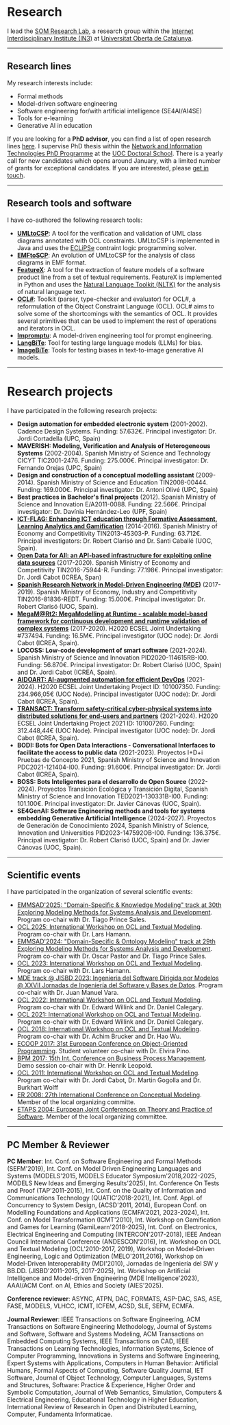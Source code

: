 # Research

I lead the [SOM Research Lab](https://som-research.uoc.edu), a research group within the [Internet Interdisciplinary Institute (IN3)](https://in3.uoc.edu) at [Universitat Oberta de Catalunya](https://www.uoc.edu).

---

## Research lines

My research interests include:
- Formal methods
- Model-driven software engineering
- Software engineering for/with artificial intelligence (SE4AI/AI4SE) 
- Tools for e-learning
- Generative AI in education

If you are looking for a **PhD advisor**, you can find a list of open research lines [here](https://www.uoc.edu/portal/en/escola-doctorat/linies-recerca/linies-nit/software-engineering/index.html). I supervise PhD thesis within the [Network and Information Technologies PhD Programme](http://studies.uoc.edu/web/estudia/en/doctoral-programmes/technologies-information-networks/presentation) at the [UOC Doctoral School](https://www.uoc.edu/portal/en/escola-doctorat/index.html). There is a yearly call for new candidates which opens around January, with a limited number of grants for exceptional candidates. If you are interested, please [get in touch](https://robertclariso.github.io).  

---

## Research tools and software

I have co-authored the following research tools:

- **[UMLtoCSP](http://gres.uoc.edu/UMLtoCSP/)**: A tool for the verification and validation of UML class diagrams annotated with OCL constraints.
UMLtoCSP is implemented in Java and uses the [ECLiPSe](http://eclipseclp.org/) contraint logic programming solver. 
- **[EMFtoSCP](https://github.com/SOM-Research/EMFtoCSP)**: An evolution of UMLtoCSP for the analysis of class diagrams in EMF format.
- **[FeatureX](https://github.com/5Quintessential/FeatureX)**: A tool for the extraction of feature models of a software product line from a set of textual requirements. 
FeatureX is implemented in Python and uses the [Natural Language Toolkit (NLTK)](https://www.nltk.org/) for the analysis of natural language text.
- **[OCL#](https://github.com/SOM-Research/OCLsharp)**: Toolkit (parser, type-checker and evaluator) for OCL#, a reformulation of the Object Constraint Language (OCL). OCL# aims to solve some of the shortcomings with the semantics of OCL. It provides several primitives that can be used to implement the rest of operations and iterators in OCL.
- **[Impromptu](https://github.com/SOM-Research/Impromptu)**: A model-driven engineering tool for prompt engineering. 
- **[LangBiTe](https://github.com/SOM-Research/LangBiTe)**: Tool for testing large language models (LLMs) for bias.
- **[ImageBiTe](https://github.com/SOM-Research/ImageBiTe)**: Tools for testing biases in text-to-image generative AI models.

---

# Research projects

I have participated in the following research projects:

- **Design automation for embedded electronic system** (2001-2002). Cadence Design Systems. Funding: 57.632€. Principal investigator: Dr. Jordi Cortadella (UPC, Spain)
- **MAVERISH: Modeling, Verification and Analysis of Heterogeneous Systems** (2002-2004). Spanish Ministry of Science and Technology CICYT TIC2001-2476. Funding: 275.000€. Principal investigator: Dr. Fernando Orejas (UPC, Spain)
- **Design and construction of a conceptual modelling assistant** (2009-2014). Spanish Ministry of Science and Education TIN2008-00444. Funding: 169.000€. Principal investigator: Dr. Antoni Olivé (UPC, Spain)
- **Best practices in Bachelor's final projects** (2012). Spanish Ministry of Science and Innovation E/A2011-0088. Funding: 22.566€. Principal investigator: Dr. Davínia Hernández-Leo (UPF, Spain)
- **[ICT-FLAG: Enhancing ICT education through Formative Assessment, Learning Analytics and Gamification](http://gres.uoc.edu/ict-flag/)** (2014-2016). Spanish Ministry of Economy and Competitivity TIN2013-45303-P. Funding: 63.712€. Principal investigators: Dr. Robert Clarisó and Dr. Santi Caballé (UOC, Spain).
- **[Open Data for All: an API-based infrastructure for exploiting online data sources](https://som-research.uoc.edu/research-projects/#Open_data_for_All_8211_RETOS_Spanish_National_Project_2017-2020)** (2017-2020). Spanish Ministry of Economy and Competitivity  TIN2016-75944-R. Funding: 77.198€. Principal investigator: Dr. Jordi Cabot (ICREA, Span)
- **[Spanish  Research  Network in  Model-Driven  Engineering (MDE)](https://mde-network.github.io/)** (2017-2019). Spanish Ministry of Economy, Industry and Competitivity TIN2016-81836-REDT. Funding: 15.000€. Principal investigator: Dr. Robert Clarisó (UOC, Spain).
- **[MegaM@Rt2: MegaModelling at Runtime - scalable model-based framework for continuous development and runtime validation of complex systems](https://megamart2-ecsel.eu/)** (2017-2020). H2020 ECSEL Joint Undertaking #737494. Funding: 16.5M€. Principal investigator (UOC node): Dr. Jordi Cabot (ICREA, Spain).
- **LOCOSS: Low-code development of smart software** (2021-2024). Spanish Ministry of Science and Innovation PID2020-114615RB-I00. Funding: 56.870€. Principal investigator: Dr. Robert Clarisó (UOC, Spain) and Dr. Jordi Cabot (ICREA, Spain).
- **[AIDOART: AI-augmented automation for efficient DevOps](https://www.aidoart.eu/)** (2021-2024). H2020 ECSEL Joint Undertaking Project ID: 101007350. Funding: 234.966,05€ (UOC Node). Principal investigator (UOC node): Dr. Jordi Cabot (ICREA, Spain).
- **[TRANSACT: Transform safety-critical cyber-physical systems into distributed solutions for end-users and partners](https://transact-ecsel.eu/)** (2021-2024). H2020 ECSEL Joint Undertaking Project 2021 ID: 101007260. Funding: 312.448,44€ (UOC Node). Principal investigator (UOC node): Dr. Jordi Cabot (ICREA, Spain).
- **BODI: Bots for Open Data Interactions - Conversational Interfaces to facilitate the access to public data** (2021-2023). Proyectos I+D+i Pruebas de Concepto 2021, Spanish Ministry of Science and Innovation PDC2021-121404-I00. Funding: 91.600€. Principal investigator: Dr. Jordi Cabot (ICREA, Spain).
- **BOSS: Bots Inteligentes para el desarrollo de Open Source** (2022-2024). Proyectos Transición Ecológica y Transición Digital, Spanish Ministry of Science and Innovation TED2021-130331B-I00. Funding: 101.100€. Principal investigator: Dr. Javier Cánovas (UOC, Spain).
- **SE4GenAI: Software Engineering methods and tools for systems embedding Generative Artificial Intelligence** (2024-2027). Proyectos de Generación de Conocimiento 2024, Spanish Ministry of Science, Innovation and Universities PID2023-147592OB-I00. Funding: 136.375€. Principal investigator: Dr. Robert Clarisó (UOC, Spain) and Dr. Javier Cánovas (UOC, Spain).

---

## Scientific events

I have participated in the organization of several scientific events:

- [EMMSAD'2025: "Domain-Specific & Knowledge Modeling" track at 30th Exploring Modeling Methods for Systems Analysis and Development](https://www.emmsad.org/archive/2025). Program co-chair with Dr. Tiago Prince Sales.
- [OCL 2025: International Workshop on OCL and Textual Modeling](https://conf.researchr.org/home/staf-2025/ocl-2025). Program co-chair with Dr. Lars Hamann.
- [EMMSAD'2024: "Domain-Specific & Ontology Modeling" track at 29th Exploring Modeling Methods for Systems Analysis and Development](https://www.emmsad.org/archive/2024). Program co-chair with Dr. Oscar Pastor and Dr. Tiago Prince Sales.
- [OCL 2023: International Workshop on OCL and Textual Modeling](https://oclworkshop.github.io/2023/). Program co-chair with Dr. Lars Hamann.
- [MDE track @ JISBD 2023: Ingenieria del Software Dirigida por Modelos @ XXVII Jornadas de Ingeniería del Software y Bases de Datos](https://sistedes2023.uclm.es/MJISBD_ISDM.php). Program co-chair with Dr. Juan Manuel Vara.
- [OCL 2022: International Workshop on OCL and Textual Modeling](http://oclworkshop.github.io/2022). Program co-chair with Dr. Edward Willink and Dr. Daniel Calegary.
- [OCL 2021: International Workshop on OCL and Textual Modeling](http://oclworkshop.github.io/2021). Program co-chair with Dr. Edward Willink and Dr. Daniel Calegary.
- [OCL 2018: International Workshop on OCL and Textual Modeling](http://oclworkshop.github.io/2018). Program co-chair with Dr. Achim Brucker and Dr. Hao Wu.
- [ECOOP 2017: 31st European Conference on Object-Oriented Programming](http://2017.ecoop.org/). Student volunteer co-chair with Dr. Elvira Pino.
- [BPM 2017: 15th Int. Conference on Business Process Management](https://bpm2017.cs.upc.edu/). Demo session co-chair with Dr. Henrik Leopold.
- [OCL 2011: International Workshop on OCL and Textual Modeling](http://gres.uoc.edu/OCL2011/). Program co-chair with Dr. Jordi Cabot, Dr. Martin Gogolla and Dr. Burkhart Wolff
- [ER 2008: 27th International Conference on Conceptual Modeling](https://web.archive.org/web/20080513043645/http://www.upc.edu/ER2008/). Member of the local organizing committe.
- [ETAPS 2004: European Joint Conferences on Theory and Practice of Software](http://www.etaps.org/2004/}). Member of the local organizing committee.

---

## PC Member & Reviewer

**PC Member**:
Int. Conf. on Software Engineering and Formal Methods (SEFM'2019),
Int. Conf. on Model Driven Engineering Languages and Systems (MODELS'2015, MODELS Educator Symposium'2018,2022-2025, MODELS New Ideas and Emerging Results'2025),
Int. Conference On Tests and Proof (TAP'2011-2015),
Int. Conf. on the Quality of Information and Communications Technology (QUATIC'2018-2021),
Int. Conf. Appl. of Concurrency to System Design, (ACSD'2011, 2014),
European Conf. on Modelling Foundations and Applications (ECMFA'2021, 2023-2024), 
Int. Conf. on Model Transformation (ICMT'2010),
Int. Workshop on Gamification and Games for Learning (GamiLearn'2018-2025),
Int. Conf. on Electronics, Electrical Engineering and Computing (INTERCON'2017-2018),
IEEE Andean Council International Conference (ANDESCON'2016), 
Int. Workshop on OCL and Textual Modeling (OCL'2010-2017, 2019),
Workshop on Model-Driven Engineering, Logic and Optimization (MELO'2011,2016), 
Workshop on Model-Driven Interoperability (MDI'2010),
Jornadas de Ingeniería del SW y BB.DD. (JISBD'2011-2015, 2017-2025),
Int. Workshop on Artificial Intelligence and Model-driven Engineering (MDE Intelligence'2023),
AAAI/ACM Conf. on AI, Ethics and Society (AIES'2025).

**Conference reviewer**: 
ASYNC, ATPN, DAC, FORMATS, ASP-DAC, SAS, ASE, FASE, MODELS, VLHCC, ICMT, ICFEM, ACSD, SLE, SEFM, ECMFA.

**Journal Reviewer**: IEEE Transactions on Software Engineering, ACM Transactions on Software Engineering Methodology, Journal of Systems and Software, Software and Systems Modeling, ACM Transactions on Embedded Computing Systems, IEEE Transactions on CAD, IEEE Transactions on Learning Technologies, Information Systems, Science of Computer Programming, Innovations in Systems and Software Engineering, Expert Systems with Applications, Computers in Human Behavior: Artificial Humans, Formal Aspects of Computing, Software Quality Journal, IET Software, Journal of Object Technology, Computer Languages, Systems and Structures, Software: Practice & Experience, Higher Order and Symbolic Computation, Journal of Web Semantics, Simulation, Computers & Electrical Engineering, Educational Technology in Higher Education, International Review of Research in Open and Distributed Learning, Computer, Fundamenta Informaticae.  
